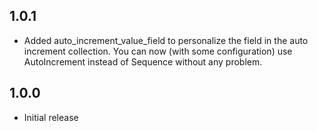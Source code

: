 ## 1.0.1
* Added auto_increment_value_field to personalize the field in the auto increment collection.
You can now (with some configuration) use AutoIncrement instead of Sequence without any problem.

## 1.0.0
* Initial release
